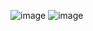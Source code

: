 
![image](https://github.com/PearlCoastal/VSCode_GitOn/blob/master/img-folder/%E4%BA%8C%E5%88%86%E6%B3%95Page1.png)
![image](https://github.com/PearlCoastal/VSCode_GitOn/blob/master/img-folder/%E4%BA%8C%E5%88%86%E6%B3%95Page2.png)